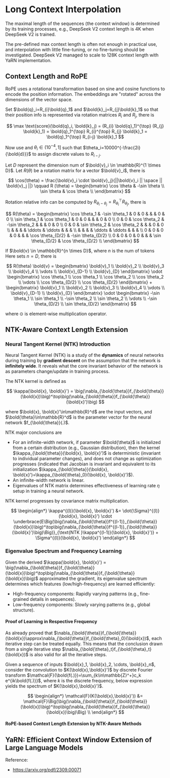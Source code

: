 # Long Context Interpolation

The maximal length of the sequences (the context window) is determined by its training processes, e.g., DeepSeek V2 context length is 4K when DeepSeek V2 is trained.

The pre-defined max context length is often not enough in practical use, and interpolation with little fine-tuning, or no fine-tuning should be investigated.
DeepSeek V2 managed to scale to 128K context length with YaRN implementation.

## Context Length and RoPE

RoPE uses a rotational transformation based on sine and cosine functions to encode the position information.
The embeddings are "rotated" across the dimensions of the vector space.


Set $\bold{q}_i=R_{i}\bold{q}_1$ and $\bold{k}_j=R_{j}\bold{k}_1$ so that their position info is represented via rotation matrices $R_{i}$ and $R_{j}$, there is

$$
\max \text{score}(\bold{q}_i, \bold{k}_j) =
(R_{i} \bold{q}_1)^{\top} (R_{j} \bold{k}_1) =
\bold{q}_1^{\top} R_{i}^{\top}  R_{j} \bold{k}_1 =
\bold{q}_1^{\top} R_{i-j} \bold{k}_1
$$

Now use and $\theta_i \in (10^{-4}, 1]$ such that $\theta_i=10000^{-\frac{2i}{\bold{d}}}$ to assign discrete values to $R_{i-j}$.

Let $D$ represent the dimension num of $\bold{v}_i \in \mathbb{R}^{1 \times D}$.
Let $R(\theta)$ be a rotation matrix for a vector $\bold{v}_i$, there is 

$$
\cos(\theta) = \frac{\bold{v}_i \cdot \bold{v}_j}{||\bold{v}_i || \space || \bold{v}_j ||}
\qquad
R (\theta) = \begin{bmatrix}
      \cos \theta & -\sin \theta \\
      \sin \theta & \cos \theta \\
\end{bmatrix}
$$

Rotation relative info can be computed by $R_{\theta_{i}-\theta_{j}}=R_{\theta_{i}}^{\top}{R_{\theta_{j}}}$, there is

$$
R(\theta) = \begin{bmatrix}
    \cos \theta_1 & -\sin \theta_1 & 0 & 0 & & & 0 & 0 \\
    \sin \theta_1 & \cos \theta_1 & 0 & 0 & & & 0 & 0 \\
    0 & 0 & \cos \theta_2 & -\sin \theta_2 & & & 0 & 0 \\
    0 & 0 & \sin \theta_2 & \cos \theta_2 & & & 0 & 0 \\
    & & & & \ddots & \ddots & & & \\
    & & & & \ddots & \ddots & & & \\
    0 & 0 & 0 & 0 & & & \cos \theta_{D/2} & -\sin \theta_{D/2} \\
    0 & 0 & 0 & 0 & & & \sin \theta_{D/2} & \cos \theta_{D/2} \\
\end{bmatrix}
$$

If $\bold{v} \in \mathbb{R}^{n \times D}$, where $n$ is the num of tokens
Here sets $n=D$, there is

$$
R(\theta) \bold{v} =
\begin{bmatrix}
      \bold{v}_1 \\ \bold{v}_2 \\ \bold{v}_3 \\ \bold{v}_4 \\ \vdots \\ \bold{v}_{D-1} \\ \bold{v}_{D}
\end{bmatrix} \odot
\begin{bmatrix}
      \cos \theta_1 \\ \cos \theta_1  \\ \cos \theta_2 \\ \cos \theta_2 \\ \vdots \\ \cos \theta_{D/2} \\ \cos \theta_{D/2}
\end{bmatrix} +
\begin{bmatrix}
      \bold{v}_1 \\ \bold{v}_2 \\ \bold{v}_3 \\ \bold{v}_4 \\ \vdots \\ \bold{v}_{D-1} \\ \bold{v}_{D}
\end{bmatrix} \odot
\begin{bmatrix}
      -\sin \theta_1 \\ \sin \theta_1  \\ -\sin \theta_2 \\ \sin \theta_2 \\ \vdots \\ -\sin \theta_{D/2} \\ \sin \theta_{D/2}
\end{bmatrix}
$$

where $\odot$ is element-wise multiplication operator.

## NTK-Aware Context Length Extension

### Neural Tangent Kernel (NTK) Introduction

Neural Tangent Kernel (NTK) is a study of the **dynamics** of neural networks during training by **gradient descent** on the assumption that the network is **infinitely wide**.
It reveals what the core invariant behavior of the network is as parameters change/update in training process.

The NTK kernel is defined as

$$
\kappa(\bold{x}, \bold{x}') = \big(\nabla_{\bold{\theta}}f_{\bold{\theta}}(\bold{x})\big)^\top\big(\nabla_{\bold{\theta}}f_{\bold{\theta}}(\bold{x}')\big)
$$

where $\bold{x}, \bold{x}'\in\mathbb{R}^d$ are the input vectors, and $\bold{\theta}\in\mathbb{R}^d$ is the parameter vector for the neural network $f_{\bold{\theta}}(.)$.

NTK major conclusions are

* For an infinite-width network, if parameter $\bold{\theta}$ is initialized from a certain distribution (e.g., Gaussian distribution), then the kernel $\kappa_{\bold{\theta}}(\bold{x}, \bold{x}')$ is deterministic (invariant to individual parameter changes), and does not change as optimization progresses (indicated that Jacobian is invariant and equivalent to its initialization $\kappa_{\bold{\theta}}(\bold{x}, \bold{x}')=\kappa_{\bold{\theta}_0}(\bold{x}, \bold{x}')$).
* An infinite-width network is linear.
* Eigenvalues of NTK matrix determines effectiveness of learning rate $\eta$ setup in training a neural network.

NTK kernel progresses by covariance matrix multiplication.

$$
\begin{align*}
    \kappa^{(l)}(\bold{x}, \bold{x}') &= \dot{\Sigma}^{(l)}(\bold{x}, \bold{x}') \cdot
    \underbrace{E\Big(\big(\nabla_{\bold{\theta}}f^{(l-1)}_{\bold{\theta}}(\bold{x})\big)^\top\big(\nabla_{\bold{\theta}}f^{(l-1)}_{\bold{\theta}}(\bold{x}')\big)\Big)}_{\text{NTK }\kappa^{(l-1)}(\bold{x}, \bold{x}')} +
    \Sigma^{(l)}(\bold{x}, \bold{x}')
\end{align*}
$$

### Eigenvalue Spectrum and Frequency Learning

Given the derived $\kappa(\bold{x}, \bold{x}') = \big(\nabla_{\bold{\theta}}f_{\bold{\theta}}(\bold{x})\big)^\top\big(\nabla_{\bold{\theta}}f_{\bold{\theta}}(\bold{x})\big)$ approximated the gradient,
its eigenvalue spectrum determines which features (low/high-frequency) are learned efficiently:

* High-frequency components: Rapidly varying patterns (e.g., fine-grained details in sequences).
* Low-frequency components: Slowly varying patterns (e.g., global structure).

#### Proof of Learning in Respective Frequency

As already proved that $\nabla_{\bold{\theta}}f_{\bold{\theta}}(\bold{x})\approx\nabla_{\bold{\theta}}f_{\bold{\theta}_0}(\bold{x})$, each iterative step can be treated equally.
This means that the conclusion drawn from a single iterative step $\nabla_{\bold{\theta}_t}f_{\bold{\theta}_t}(\bold{x})$ is also valid for all the iterative steps.

Given a sequence of inputs $\bold{x}_1, \bold{x}_2, \cdots, \bold{x}_n$,
consider the convolution to $K(\bold{x},\bold{x}')$ by discrete Fourier transform $\mathcal{F}(\bold{f(.)})=\sum_{k\in\mathbb{Z}^+}c_k e^{ik\bold{f(.)}}$, where $k$ is the discrete frequency, below expression yields the spectrum of $K(\bold{x},\bold{x}')$.

$$
\begin{align*}
    \mathcal{F}(K(\bold{x},\bold{x}')) &= \mathcal{F}\Big(\big(\nabla_{\bold{\theta}}f_{\bold{\theta}}(\bold{x})\big)^\top\big(\nabla_{\bold{\theta}}f_{\bold{\theta}}(\bold{x})\big)\Big) \\
\end{align*}
$$

#### RoPE-based Context Length Extension by NTK-Aware Methods

## YaRN: Efficient Context Window Extension of Large Language Models

Reference:

* https://arxiv.org/pdf/2309.00071
